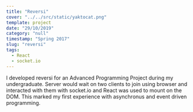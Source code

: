 ```yaml
---
title: "Reversi"
cover: "../../src/static/yaktocat.png"
template: project
date: "29/10/2019"
category: "null"
timestamp: "Spring 2017"
slug: "reversi"
tags:
  - React
  - socket.io
---
```


I developed reversi for an Advanced Programming Project during my undergraduate. Server would wait on two clients to join using browser and interacted with them with socket.io and React was used to mount on the DOM. This marked my first experience with asynchronus and event driven programming.
